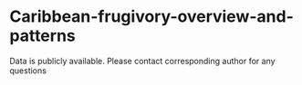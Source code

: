 # Caribbean-frugivory-overview-and-patterns

Data is publicly available. Please contact corresponding author for any questions
